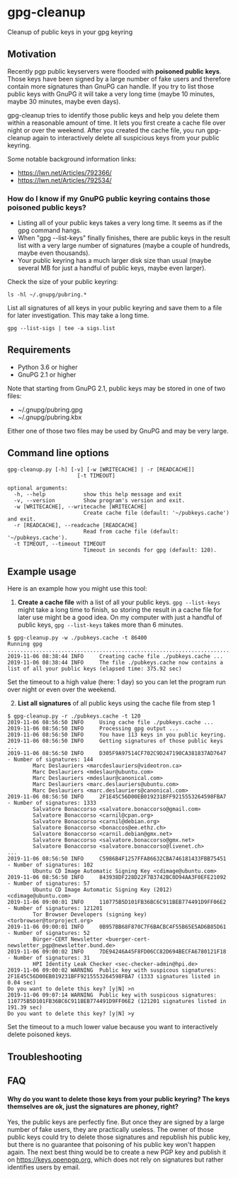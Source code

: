 # gpg-cleanup
Cleanup of public keys in your gpg keyring

## Motivation
Recently pgp public keyservers were flooded with **poisoned public keys**. Those keys have been signed by a large number of fake users and therefore contain more signatures than GnuPG can handle. If you try to list those public keys with GnuPG it will take a very long time (maybe 10 minutes, maybe 30 minutes, maybe even days).

gpg-cleanup tries to identify those public keys and help you delete them within a reasonable amount of time. It lets you first create a cache file over night or over the weekend. After you created the cache file, you run gpg-cleanup again to interactively delete all suspicious keys from your public keyring.

Some notable background information links:
- https://lwn.net/Articles/792366/
- https://lwn.net/Articles/792534/

### How do I know if my GnuPG public keyring contains those poisoned public keys?
- Listing all of your public keys takes a very long time. It seems as if the gpg command hangs.
- When "gpg --list-keys" finally finishes, there are public keys in the result list with a very large number of signatures (maybe a couple of hundreds, maybe even thousands).
- Your public keyring has a much larger disk size than usual (maybe several MB for just a handful of public keys, maybe even larger).

Check the size of your public keyring:

`ls -hl ~/.gnupg/pubring.*`

List all signatures of all keys in your public keyring and save them to a file for later investigation. This may take a long time.

`gpg --list-sigs | tee -a sigs.list`

## Requirements
- Python 3.6 or higher
- GnuPG 2.1 or higher

Note that starting from GnuPG 2.1, public keys may be stored in one of two files:
- ~/.gnupg/pubring.gpg
- ~/.gnupg/pubring.kbx

Either one of those two files may be used by GnuPG and may be very large.

## Command line options
```
gpg-cleanup.py [-h] [-v] [-w [WRITECACHE] | -r [READCACHE]]
                      [-t TIMEOUT]

optional arguments:
  -h, --help            show this help message and exit
  -v, --version         Show program's version and exit.
  -w [WRITECACHE], --writecache [WRITECACHE]
                        Create cache file (default: '~/pubkeys.cache') and exit.
  -r [READCACHE], --readcache [READCACHE]
                        Read from cache file (default: '~/pubkeys.cache').
  -t TIMEOUT, --timeout TIMEOUT
                        Timeout in seconds for gpg (default: 120).
```

## Example usage
Here is an example how you might use this tool:

1. **Create a cache file** with a list of all your public keys. `gpg --list-keys` might take a long time to finish, so storing the result in a cache file for later use might be a good idea. On my computer with just a handful of public keys, `gpg --list-keys` takes more than 6 minutes.
```
$ gpg-cleanup.py -w ./pubkeys.cache -t 86400
Running gpg ............................................................................................................................................................................................................................................
2019-11-06 08:38:44 INFO     Creating cache file ./pubkeys.cache ...
2019-11-06 08:38:44 INFO     The file ./pubkeys.cache now contains a list of all your public keys (elapsed time: 375.92 sec)
```
Set the timeout to a high value (here: 1 day) so you can let the program run over night or even over the weekend.

2. **List all signatures** of all public keys using the cache file from step 1
```
$ gpg-cleanup.py -r ./pubkeys.cache -t 120
2019-11-06 08:56:50 INFO     Using cache file ./pubkeys.cache ...
2019-11-06 08:56:50 INFO     Processing gpg output ...
2019-11-06 08:56:50 INFO     You have 113 keys in you public keyring.
2019-11-06 08:56:50 INFO     Getting signatures of those public keys ...
2019-11-06 08:56:50 INFO     D305F9A97514CF702C9D247190CA381837AD7647 - Number of signatures: 144
        Marc Deslauriers <marcdeslauriers@videotron.ca>
        Marc Deslauriers <mdeslaur@ubuntu.com>
        Marc Deslauriers <mdeslaur@canonical.com>
        Marc Deslauriers <marc.deslauriers@ubuntu.com>
        Marc Deslauriers <marc.deslauriers@canonical.com>
2019-11-06 08:56:50 INFO     2F1E45C56D00EB019231BFF9215553264598FBA7 - Number of signatures: 1333
        Salvatore Bonaccorso <salvatore.bonaccorso@gmail.com>
        Salvatore Bonaccorso <carnil@cpan.org>
        Salvatore Bonaccorso <carnil@debian.org>
        Salvatore Bonaccorso <bonaccos@ee.ethz.ch>
        Salvatore Bonaccorso <carnil.debian@gmx.net>
        Salvatore Bonaccorso <salvatore.bonaccorso@gmx.net>
        Salvatore Bonaccorso <salvatore.bonaccorso@livenet.ch>
...
2019-11-06 08:56:50 INFO     C5986B4F1257FFA86632CBA746181433FBB75451 - Number of signatures: 102
        Ubuntu CD Image Automatic Signing Key <cdimage@ubuntu.com>
2019-11-06 08:56:50 INFO     843938DF228D22F7B3742BC0D94AA3F0EFE21092 - Number of signatures: 57
        Ubuntu CD Image Automatic Signing Key (2012) <cdimage@ubuntu.com>
2019-11-06 09:00:01 INFO     110775B5D101FB36BC6C911BEB774491D9FF06E2 - Number of signatures: 121201
        Tor Browser Developers (signing key) <torbrowser@torproject.org>
2019-11-06 09:00:01 INFO     0B957BB68F870C7F6BACBC4F55B65E5AD6B85D61 - Number of signatures: 52
        Bürger-CERT Newsletter <buerger-cert-newsletter_pgp@newsletter.bund.de>
2019-11-06 09:00:02 INFO     7DE94246A45F8FD06CC82D694BECFA6780121F18 - Number of signatures: 31
        HPI Identity Leak Checker <sec-checker-admin@hpi.de>
2019-11-06 09:00:02 WARNING  Public key with suspicous signatures: 2F1E45C56D00EB019231BFF9215553264598FBA7 (1333 signatures listed in 0.04 sec)
Do you want to delete this key? [y|N] >n
2019-11-06 09:07:14 WARNING  Public key with suspicous signatures: 110775B5D101FB36BC6C911BEB774491D9FF06E2 (121201 signatures listed in 191.39 sec)
Do you want to delete this key? [y|N] >y
```
Set the timeout to a much lower value because you want to interactively delete poisoned keys.

## Troubleshooting

## FAQ
#### Why do you want to delete those keys from your public keyring? The keys themselves are ok, just the signatures are phoney, right?
Yes, the public keys are perfectly fine. But once they are signed by a large number of fake users, they are practically useless. The owner of those public keys could try to delete those signatures and republish his public key, but there is no guarantee that poisoning of his public key won't happen again. The next best thing would be to create a new PGP key and publish it on https://keys.openpgp.org, which does not rely on signatures but rather identifies users by email.

